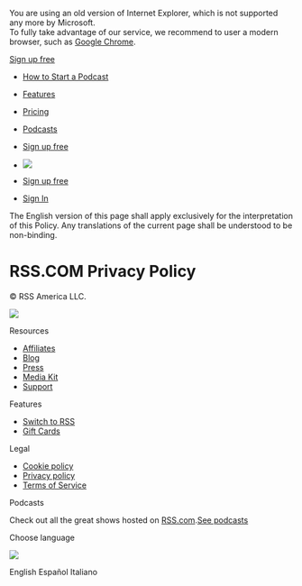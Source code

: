 You are using an old version of Internet Explorer, which is not supported any more by Microsoft.  
To fully take advantage of our service, we recommend to user a modern browser, such as [Google Chrome](https://www.google.com/chrome/).

[](https://rss.com/)

[Sign up free](https://dashboard.rss.com/auth/sign-up/)

* [How to Start a Podcast](https://rss.com/blog/thinking-of-starting-a-podcast/)
* [Features](https://rss.com/features/)
* [Pricing](https://rss.com/pricing/)
* [Podcasts](https://rss.com/community/)
* [Sign up free](https://dashboard.rss.com/auth/sign-up/)
    
* ![](/images/wave_yellow.svg)
* [Sign up free](https://dashboard.rss.com/auth/sign-up/)
* [Sign In](https://dashboard.rss.com/auth/sign-in/)

The English version of this page shall apply exclusively for the interpretation of this Policy. Any translations of the current page shall be understood to be non-binding.

RSS.COM Privacy Policy
======================

© RSS America LLC.

[](https://www.facebook.com/rss.podcasting)[](https://twitter.com/rss)[](https://www.linkedin.com/company/rsscom)[](https://www.youtube.com/rsscom/)[](https://www.instagram.com/rss_podcasting/)

[![](/podcast-standards-cert.svg)](https://podstandards.org/)

Resources

* [Affiliates](https://rss.com/affiliates/)
* [Blog](https://rss.com/blog/)
* [Press](https://rss.com/press/)
* [Media Kit](https://mediakit.rss.com/)
* [Support](https://help.rss.com/en/support/home)

Features

* [Switch to RSS](https://rss.com/switch-to-rss/)
* [Gift Cards](https://rss.com/gift-cards/)

Legal

* [Cookie policy](https://rss.com/cookie-policy/)
* [Privacy policy](https://rss.com/privacy-policy/)
* [Terms of Service](https://rss.com/terms-of-service/)

Podcasts

Check out all the great shows hosted on [RSS.com](https://rss.com/).[See podcasts](https://rss.com/community/)

Choose language

![](/images/icons/planet.png)

English Español Italiano